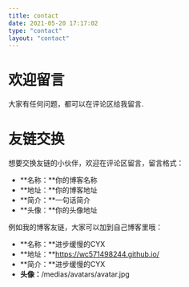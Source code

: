 ```yaml
---
title: contact
date: 2021-05-20 17:17:02
type: "contact"
layout: "contact"
---
```


# 欢迎留言
大家有任何问题，都可以在评论区给我留言.

# 友链交换
想要交换友链的小伙伴，欢迎在评论区留言，留言格式：
* **名称：**你的博客名称
* **地址：**你的博客地址
* **简介：**一句话简介
* **头像：**你的头像地址

例如我的博客友链，大家可以加到自己博客里哦：
* **名称：**进步缓慢的CYX
* **地址：**https://wc571498244.github.io/
* **简介：**进步缓慢的CYX
* **头像：**/medias/avatars/avatar.jpg
